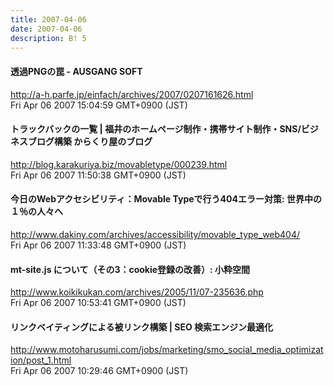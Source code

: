 ```yaml
---
title: 2007-04-06
date: 2007-04-06
description: B! 5
---
```


#### 透過PNGの罠 - AUSGANG SOFT
http://a-h.parfe.jp/einfach/archives/2007/0207161626.html<br>
Fri Apr 06 2007 15:04:59 GMT+0900 (JST)<br>


#### トラックバックの一覧 | 福井のホームページ制作・携帯サイト制作・SNS/ビジネスブログ構築 からくり屋のブログ
http://blog.karakuriya.biz/movabletype/000239.html<br>
Fri Apr 06 2007 11:50:38 GMT+0900 (JST)<br>


#### 今日のWebアクセシビリティ：Movable Typeで行う404エラー対策: 世界中の１％の人々へ
http://www.dakiny.com/archives/accessibility/movable_type_web404/<br>
Fri Apr 06 2007 11:33:48 GMT+0900 (JST)<br>


#### mt-site.js について（その3：cookie登録の改善）: 小粋空間
http://www.koikikukan.com/archives/2005/11/07-235636.php<br>
Fri Apr 06 2007 10:53:41 GMT+0900 (JST)<br>


#### リンクベイティングによる被リンク構築 | SEO 検索エンジン最適化
http://www.motoharusumi.com/jobs/marketing/smo_social_media_optimization/post_1.html<br>
Fri Apr 06 2007 10:29:46 GMT+0900 (JST)<br>


